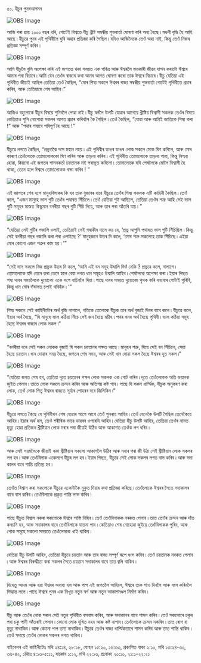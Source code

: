 ৫০. যীচুৰ পুনৰআগমন 

![OBS Image](https://cdn.door43.org/obs/jpg/360px/obs-en-50-01.jpg)

আজি পৰা প্ৰায় ২০০০ বছৰ ধৰি, গোটেই বিশ্বতে যীচু খ্ৰীষ্ট সম্বন্ধীয় শুভবাৰ্তা ঘোষণা কৰি অহা হৈছে ৷ মণ্ডলী বৃদ্ধি হৈ আহি আছে ৷ যীচুৱে পুনৰ এই পৃথিবীলৈ ঘুৰি অহাৰ প্ৰতিজ্ঞা কৰি গৈছিল ৷ যদিও আজিলৈকে তেওঁ অহা নাই, কিন্তু তেওঁ নিজৰ প্ৰতিজ্ঞা সম্পূৰ্ণ কৰিব ৷

![OBS Image](https://cdn.door43.org/obs/jpg/360px/obs-en-50-02.jpg)

আমি যীচুলৈ বুলি অপেক্ষা কৰি এই জগতত থকা সময়ত এক পবিত্ৰ আৰু ঈশ্বৰলৈ ভয়কাৰী জীৱন যাপন কৰাটো ঈশ্বৰে আমাৰ পৰা বিচাৰে ৷ আমি যেন তেওঁৰ ৰাজ্যৰ কথা আনৰ আগত ঘোষণা কৰো তাক ঈশ্বৰে বিচাৰে ৷ যীচু যেতিয়া এই পৃথিবীত জীয়াই আছিল তেতিয়া তেওঁ কৈছিল, “মোৰ শিষ্য সকলে ঈশ্বৰৰ ৰাজ্য সম্বন্ধীয় শুভবাৰ্তা গোটেই পৃথিবীতে প্ৰচাৰ কৰিব, আৰু তেতিয়াহে শেষ আহিব ৷”

![OBS Image](https://cdn.door43.org/obs/jpg/360px/obs-en-50-03.jpg)

আজিও বহুলোকে যীচুৰ বিষয়ে শুনিবলৈ পোৱা নাই ৷ যীচু স্বৰ্গলৈ উলটি যোৱাৰ আগেয়ে খ্ৰীষ্টিয় বিশ্বাসী সকলক তেওঁৰ বিষয়ে কেতিয়াও শুনি নোপোৱা সকলৰ আগত প্ৰচাৰ কৰিবলৈ কৈ গৈছিল ৷ তেওঁ কৈছিল, “যোৱা আৰু আটাই জাতিকে শিষ্য কৰা !” আৰু “পথাৰ শষ্যৰে পৰিপূৰ্ণ হৈ আছে !”

![OBS Image](https://cdn.door43.org/obs/jpg/360px/obs-en-50-04.jpg)

যীচুৱে লগতে কৈছিল, “প্ৰভুতকৈ দাস মহান নহয় ৷ এই পৃথিবীৰ ডাঙৰ ডাঙৰ লোক সকলে মোক ঘিণ কৰিলে, আৰু মোৰ কাৰণে তেওঁলোকে তোমালোককো ঘিণ কৰিব আৰু তাড়না কৰিব ৷ এই পৃথিবীত তোমালোকে তাড়না পাবা, কিন্তু নিশ্চয় হোৱা, কিয়নো এই জগতৰ শাসনকৰ্তা  চয়তানক মই পৰাভূত কৰিলো ৷ তোমালোকে যদি শেষলৈকে মোলৈ বিশ্বাসী হৈ থাকা, তেনে হলে ঈশ্বৰে তোমালোকক ৰক্ষা কৰিব ! ” 

![OBS Image](https://cdn.door43.org/obs/jpg/360px/obs-en-50-05.jpg)

এই জাগতৰ শেষ হলে মানুহবিলাকৰ কি হব তাক বুজাবৰ বাবে যীচুৱে তেওঁৰ শিষ্য সকলক এটি কাহিনী কৈছিল ৷ তেওঁ কলে, “এজন মানুহে ভাল গুটি তেওঁৰ পথাৰত সিঁচিলে ৷ তেওঁ যেতিয়া শুই আছিলে, তেতিয়া তেওঁৰ শত্ৰু আহি সেই ভাল গুটি সমূহৰ মাজত কিছুমান বনৰীয়া গছৰ গুটি সিঁচি দিয়ে, আৰু তাৰ পৰা আঁতৰি যায় ৷ ”

![OBS Image](https://cdn.door43.org/obs/jpg/360px/obs-en-50-06.jpg)

“যেতিয়া সেই গুটিৰ গজালি ওলাই, তেতিয়াই সেই গৰাকীৰ দাসে কয় যে, ‘প্ৰভু আপুনি পথাৰত ভাল গুটি সিঁচিছিল ৷ কিন্তু সেই বনৰীয়া গছৰ গজালি কৰা পৰা ওলাইছে ?’ মানুহজনে উত্তৰ দি কলে, ‘মোৰ শত্ৰু সকলেহে তাক সিঁচিছে ৷ এইয়া মোৰ কোনো এজন শত্ৰুৰ কাম হয় ৷ ’”

![OBS Image](https://cdn.door43.org/obs/jpg/360px/obs-en-50-07.jpg)

“সেই দাস সকলে নিজ প্ৰভুক উত্তৰ দি কলে, ‘আমি এই বন সমূহ উঘালি দিওঁ নেকি ? প্ৰভুৱে কলে, নালাগে ৷ তোমালোকে যদি তেনে কৰা তেনে হলে বেয়া লগত ধান সমূহও উঘালি আহিব ৷ শেষলৈকে অপেক্ষা কৰা ৷ ইয়াৰ পিছত শষ্য দাবৰ সময়লৈকে দুয়োকো একে লগে বাঢিবলৈ দিয়া ৷ পাছে দাবৰ সময়ত দুয়োকো পৃথক কৰি বনবোৰ গোটাই পুৰিবি, কিন্তু ধান মোৰ ভঁৰালত চপাই থবিহঁক ৷ ’”

![OBS Image](https://cdn.door43.org/obs/jpg/360px/obs-en-50-08.jpg)

শিষ্য সকলে সেই কাহিনীটোৰ অৰ্থ বুজি নাপালে, গতিকে তেলোকে যীচুক তাৰ অৰ্থ বুজাই দিবৰ বাবে কলে ৷ যীচুৱে কলে, ইয়াৰ অৰ্থ হৈছে, “যি মানুহে ভাল কঠিয়া সিঁচে সেই জন হৈছে মচীহ ৷ পথৰ খনৰ অৰ্থ হৈছে পৃথিবী ৷ ভাল কঠিয়া সমূহ হৈছে ঈশ্বৰৰ ৰাজ্যৰ লোক সকল ৷”

![OBS Image](https://cdn.door43.org/obs/jpg/360px/obs-en-50-09.jpg)

“বনৰীয়া বনে সেই সকল লোকক বুজাই যি সকল চয়তানৰ পক্ষত আছে ৷ মানুহৰ শত্ৰু, যিয়ে সেই বন সিঁচিলে, সেয়া হৈছে চয়তান ৷ ধান দোৱাৰ সময় হৈছে, জগতৰ শেষ সময়, আৰু সেই ধান দোৱা সকল হৈছে ঈশ্বৰৰ দূত সকল ৷”

![OBS Image](https://cdn.door43.org/obs/jpg/360px/obs-en-50-10.jpg)

“যেতিয়া জগত শেষ হব, তেতিয়া দূতে চয়তানৰ পক্ষৰ লোক সকলক এক গোট কৰিব ৷ দূতে তেওঁলোকক অতি ভয়ানক জুইত পেলাব ৷ তাতে লোক সকলে ক্ৰন্দন কৰিব আৰু অতিশয় কষ্ট পাব ৷ পাছে যি সকল ধাৰ্ম্মিক, যীচুক অনুকৰণ কৰা লোক, তেওঁ লোক পিতৃ ঈশ্বৰৰ ৰাজ্যত সূৰ্য্যৰ পোহৰৰ দৰে জিলিকিব ৷”

![OBS Image](https://cdn.door43.org/obs/jpg/360px/obs-en-50-11.jpg)

যীচুৱে লগতে কৈছে যে পৃথিবীখন শেষ হোৱাৰ আগে আগে তেওঁ পুনৰায় আহিব ৷ তেওঁ যেনেকৈ উলটি গৈছিল তেনেকৈয়ে আহিব ৷ ইয়াৰ অৰ্থ হল, তেওঁ শৰীৰিক ভাৱে ডাৱৰৰ ওপৰেদি আহিব ৷ যেতিয়া যীচু উলটি আহিব, তেতিয়া তেওঁৰ নামত মৃত্যু হোৱা প্ৰতিজন খ্ৰীষ্টিয়ান লোক মৰাৰ পৰা জীয়াই উঠিব আৰু আকাশত তেওঁক লগ ধৰিব ৷

![OBS Image](https://cdn.door43.org/obs/jpg/360px/obs-en-50-12.jpg)

আৰু সেই সয়মলৈকে জীয়াই থকা খ্ৰীষ্টিয়ান সকলো আকাশলৈ উঠিব আৰু মৰাৰ পৰা জী উঠা সেই খ্ৰীষ্টিয়ান লোক সকলৰ লগ হব ৷ আৰু তেওঁবিলাক একেলগে যীচুৰ লগ হব ৷ ইয়াৰ পিছত, যীচুৱে সেই লোক সকলৰ লগত বাস কৰিব ৷ আৰু সদা কালৰ বাবে শান্তি প্ৰতিস্থা হব ৷

![OBS Image](https://cdn.door43.org/obs/jpg/360px/obs-en-50-13.jpg)

তেওঁত বিশ্বাস কৰা সকলোকে যীচুৱে একোটাকৈ মুকুত দিয়াৰ কথা প্ৰতিজ্ঞা কৰিছে ৷ তেওঁলোকে ঈশ্বৰৰ সৈতে সদাকালৰ বাবে বাস কৰিব ৷ তেওঁবিলাকে প্ৰকৃত শান্তি লাভ কৰিব ৷

![OBS Image](https://cdn.door43.org/obs/jpg/360px/obs-en-50-14.jpg)

পাছে যীচুত বিশ্বাস নকৰা সকলোকে ঈশ্বৰে শাস্তি বিহিব ৷ তেওঁ তেওঁবিলাকক নৰকত পেলাব ৷ তাত তেওঁৰ ক্ৰন্দন আৰু দাঁত কৰচনি হব, আৰু সদাকালৰ বাবে তেওঁবিলাকে যাতনা পাব ৷ কেতিয়াও শেষ নোহোৱা জুইয়ে তেওঁবিলাকক পুৰিব, আৰু পোক সমূহে সকলো সময়তে তেওঁলোকক খাই থাকিব ৷

![OBS Image](https://cdn.door43.org/obs/jpg/360px/obs-en-50-15.jpg)

যেতিয়া যীচু উলটি আহিব, তেতিয়া যীচুৱে চয়তান আৰু তাৰ ৰাজ্য সম্পূৰ্ণ ৰূপে ধংস কৰিব ৷ তেওঁ চয়তানক নৰকত পেলাব ৷ আৰু ঈশ্বৰৰ বিৰুদ্ধীতা কৰা সকলৰ সৈতে চয়তান সদাকালৰ বাবে তাত জ্বলি থাকিব ৷

![OBS Image](https://cdn.door43.org/obs/jpg/360px/obs-en-50-16.jpg)

যিহেতু আদম আৰু হৱা ঈশ্বৰৰ অবাধ্য হল আৰু পাপ এই জগতলৈ আহিলে, ঈশ্বৰে তাক শাও দিবলৈ আৰু ধংস কৰিবলৈ সিদ্ধান্ত ললে ৷ পাছে ঈশ্বৰে পুনৰ এক নিখূত নতুন স্বৰ্গ আৰু নতুন আকাশমণ্ডল নিৰ্মাণ কৰিব ৷

![OBS Image](https://cdn.door43.org/obs/jpg/360px/obs-en-50-17.jpg)

যীচু আৰু তেওঁৰ লোক সকল সেই নতুন পৃথিবীত বসবাস কৰিব, আৰু সদাকালৰ বাবে শাসন কৰিব ৷ তেওঁ সকলোৰে চকুৰ পৰা চকু পানী আঁতৰাই পেলাব ৷ কোনো লোক দূখিত নহব আৰু কষ্ট নাপাব ৷ তেওঁলোকে ক্ৰন্দন নকৰিব ৷ তাত ৰোগ বা মৃত্যু নাথাকিব ৷ আৰু কোনো  পাপ তাত নাথাকিব ৷ যীচুৱে তেওঁৰ ৰাজ্য ধাৰ্ম্মিকতাৰে শাসন কৰিব আৰু তাত শান্তি থাকিব ৷ তেওঁ সদায়ে তেওঁৰ লোকৰ সকলৰ লগত থাকিব ৷

বাইবেলৰ এই কাহিনীটোঃ মথি ২৪:১৪, ২৮:১৮, যোহন ১৫:২০, ১৬:৩৩, প্ৰকাশিত বাক্য ২:১০, মথি ১৩:২৪-৩০, ৩৬-৪২, ১থিচঃ ৪:১৩-৫:১১, যাকোব ১:১২, মথি ২২:১৩, প্ৰঃবাক্য ২০:১০, ২১:১-২২:২১

